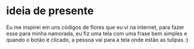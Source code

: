 # ideia de presente

Eu me inspirei em uns códigos de flores que eu vi na internet, para fazer esse para minha namorada, eu fiz uma tela com uma frase bem simples e quando o botão é clicado,
a pessoa vai para a tela onde estão as tulipas :)
